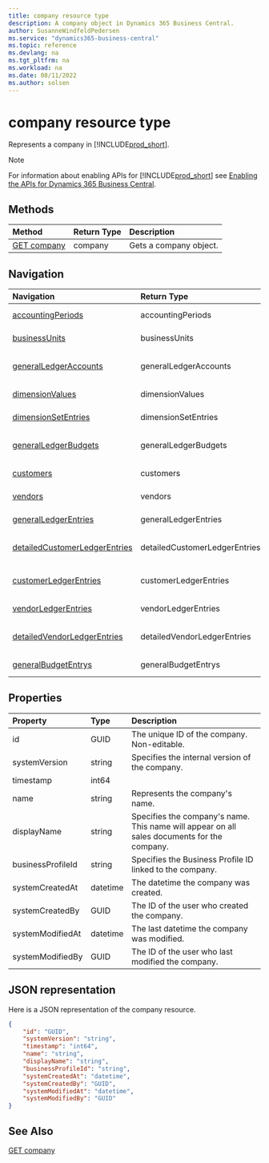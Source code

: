 ```yaml
---
title: company resource type
description: A company object in Dynamics 365 Business Central.
author: SusanneWindfeldPedersen
ms.service: "dynamics365-business-central"
ms.topic: reference
ms.devlang: na
ms.tgt_pltfrm: na
ms.workload: na
ms.date: 08/11/2022
ms.author: solsen
---
```


# company resource type

<!-- START>DO_NOT_EDIT -->
<!-- IMPORTANT:Do not edit any of the content between here and the END>DO_NOT_EDIT. -->
Represents a company in [!INCLUDE[prod_short](../../../includes/prod_short.md)].

> [!NOTE]
> For information about enabling APIs for [!INCLUDE[prod_short](../../../includes/prod_short.md)] see [Enabling the APIs for Dynamics 365 Business Central](../enabling-apis-for-dynamics-nav.md).

## Methods

| Method | Return Type|Description |
|:--------------------|:-----------|:-------------------------|
|[GET company](../api/dynamics_company_get.md)|company|Gets a company object.|


## Navigation

| Navigation |Return Type| Description |
|:----------|:----------|:-----------------|
|[accountingPeriods](dynamics_accountingperiod.md)|accountingPeriods |Gets the accountingperiods of the company.|
|[businessUnits](dynamics_businessunit.md)|businessUnits |Gets the businessunits of the company.|
|[generalLedgerAccounts](dynamics_generalledgeraccount.md)|generalLedgerAccounts |Gets the generalledgeraccounts of the company.|
|[dimensionValues](dynamics_dimensionvalue.md)|dimensionValues |Gets the dimensionvalues of the company.|
|[dimensionSetEntries](dynamics_dimensionsetentry.md)|dimensionSetEntries |Gets the dimensionsetentries of the company.|
|[generalLedgerBudgets](dynamics_generalledgerbudget.md)|generalLedgerBudgets |Gets the generalledgerbudgets of the company.|
|[customers](dynamics_customer.md)|customers |Gets the customers of the company.|
|[vendors](dynamics_vendor.md)|vendors |Gets the vendors of the company.|
|[generalLedgerEntries](dynamics_generalledgerentry.md)|generalLedgerEntries |Gets the generalledgerentries of the company.|
|[detailedCustomerLedgerEntries](dynamics_detailedcustomerledgerentry.md)|detailedCustomerLedgerEntries |Gets the detailedcustomerledgerentries of the company.|
|[customerLedgerEntries](dynamics_customerledgerentry.md)|customerLedgerEntries |Gets the customerledgerentries of the company.|
|[vendorLedgerEntries](dynamics_vendorledgerentry.md)|vendorLedgerEntries |Gets the vendorledgerentries of the company.|
|[detailedVendorLedgerEntries](dynamics_detailedvendorledgerentry.md)|detailedVendorLedgerEntries |Gets the detailedvendorledgerentries of the company.|
|[generalBudgetEntrys](dynamics_generalbudgetentry.md)|generalBudgetEntrys |Gets the generalbudgetentrys of the company.|

## Properties

| Property           | Type   |Description     |
|:-------------------|:-------|:---------------|
|id|GUID|The unique ID of the company. Non-editable.|
|systemVersion|string|Specifies the internal version of the company.|
|timestamp|int64||
|name|string|Represents the company's name.|
|displayName|string|Specifies the company's name. This name will appear on all sales documents for the company.|
|businessProfileId|string|Specifies the Business Profile ID linked to the company.|
|systemCreatedAt|datetime|The datetime the company was created.|
|systemCreatedBy|GUID|The ID of the user who created the company.|
|systemModifiedAt|datetime|The last datetime the company was modified.|
|systemModifiedBy|GUID|The ID of the user who last modified the company.|

## JSON representation

Here is a JSON representation of the company resource.


```json
{
    "id": "GUID",
    "systemVersion": "string",
    "timestamp": "int64",
    "name": "string",
    "displayName": "string",
    "businessProfileId": "string",
    "systemCreatedAt": "datetime",
    "systemCreatedBy": "GUID",
    "systemModifiedAt": "datetime",
    "systemModifiedBy": "GUID"
}
```
<!-- IMPORTANT: END>DO_NOT_EDIT -->

## See Also
[GET company](../api/dynamics_company_get.md)
